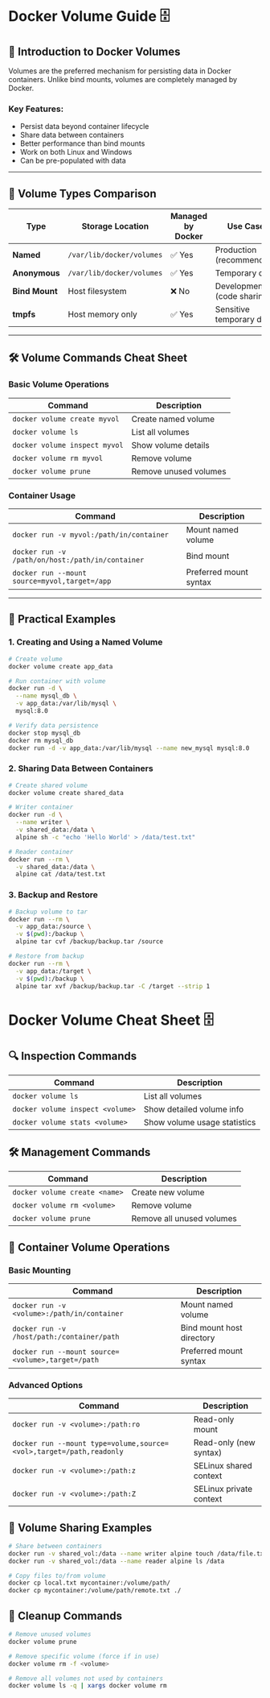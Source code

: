 # Docker Volume Guide 🗄️

## 📌 Introduction to Docker Volumes
Volumes are the preferred mechanism for persisting data in Docker containers. Unlike bind mounts, volumes are completely managed by Docker.

### Key Features:
- Persist data beyond container lifecycle
- Share data between containers
- Better performance than bind mounts
- Work on both Linux and Windows
- Can be pre-populated with data

---

## 📂 Volume Types Comparison

| Type          | Storage Location          | Managed by Docker | Use Case                          |
|---------------|---------------------------|-------------------|-----------------------------------|
| **Named**     | `/var/lib/docker/volumes` | ✅ Yes            | Production (recommended)          |
| **Anonymous** | `/var/lib/docker/volumes` | ✅ Yes            | Temporary data                    |
| **Bind Mount**| Host filesystem           | ❌ No             | Development (code sharing)        |
| **tmpfs**     | Host memory only          | ✅ Yes            | Sensitive temporary data          |

---

## 🛠️ Volume Commands Cheat Sheet

### Basic Volume Operations
| Command | Description |
|---------|-------------|
| `docker volume create myvol` | Create named volume |
| `docker volume ls` | List all volumes |
| `docker volume inspect myvol` | Show volume details |
| `docker volume rm myvol` | Remove volume |
| `docker volume prune` | Remove unused volumes |

### Container Usage
| Command | Description |
|---------|-------------|
| `docker run -v myvol:/path/in/container` | Mount named volume |
| `docker run -v /path/on/host:/path/in/container` | Bind mount |
| `docker run --mount source=myvol,target=/app` | Preferred mount syntax |

---

## 📝 Practical Examples

### 1. Creating and Using a Named Volume
```sh
# Create volume
docker volume create app_data

# Run container with volume
docker run -d \
  --name mysql_db \
  -v app_data:/var/lib/mysql \
  mysql:8.0

# Verify data persistence
docker stop mysql_db
docker rm mysql_db
docker run -d -v app_data:/var/lib/mysql --name new_mysql mysql:8.0
```

### 2. Sharing Data Between Containers
```sh
# Create shared volume
docker volume create shared_data

# Writer container
docker run -d \
  --name writer \
  -v shared_data:/data \
  alpine sh -c "echo 'Hello World' > /data/test.txt"

# Reader container
docker run --rm \
  -v shared_data:/data \
  alpine cat /data/test.txt
```

### 3. Backup and Restore
```sh
# Backup volume to tar
docker run --rm \
  -v app_data:/source \
  -v $(pwd):/backup \
  alpine tar cvf /backup/backup.tar /source

# Restore from backup
docker run --rm \
  -v app_data:/target \
  -v $(pwd):/backup \
  alpine tar xvf /backup/backup.tar -C /target --strip 1
```

# Docker Volume Cheat Sheet 🗄️

## 🔍 Inspection Commands

| Command | Description |
|---------|-------------|
| `docker volume ls` | List all volumes |
| `docker volume inspect <volume>` | Show detailed volume info |
| `docker volume stats <volume>` | Show volume usage statistics |

## 🛠️ Management Commands

| Command | Description |
|---------|-------------|
| `docker volume create <name>` | Create new volume |
| `docker volume rm <volume>` | Remove volume |
| `docker volume prune` | Remove all unused volumes |

## 🐳 Container Volume Operations

### Basic Mounting
| Command | Description |
|---------|-------------|
| `docker run -v <volume>:/path/in/container` | Mount named volume |
| `docker run -v /host/path:/container/path` | Bind mount host directory |
| `docker run --mount source=<volume>,target=/path` | Preferred mount syntax |

### Advanced Options
| Command | Description |
|---------|-------------|
| `docker run -v <volume>:/path:ro` | Read-only mount |
| `docker run --mount type=volume,source=<vol>,target=/path,readonly` | Read-only (new syntax) |
| `docker run -v <volume>:/path:z` | SELinux shared context |
| `docker run -v <volume>:/path:Z` | SELinux private context |

## 🔄 Volume Sharing Examples

```sh
# Share between containers
docker run -v shared_vol:/data --name writer alpine touch /data/file.txt
docker run -v shared_vol:/data --name reader alpine ls /data

# Copy files to/from volume
docker cp local.txt mycontainer:/volume/path/
docker cp mycontainer:/volume/path/remote.txt ./
```

## 🧹 Cleanup Commands
```sh
# Remove unused volumes
docker volume prune

# Remove specific volume (force if in use)
docker volume rm -f <volume>

# Remove all volumes not used by containers
docker volume ls -q | xargs docker volume rm
```